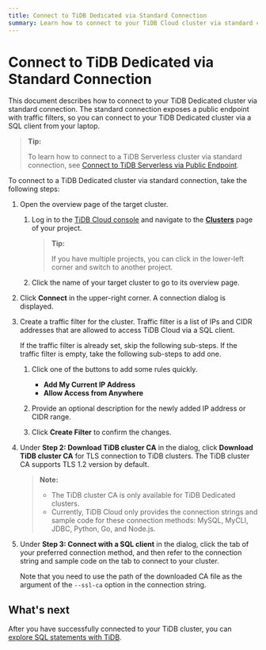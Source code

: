 ```yaml
---
title: Connect to TiDB Dedicated via Standard Connection
summary: Learn how to connect to your TiDB Cloud cluster via standard connection.
---
```


# Connect to TiDB Dedicated via Standard Connection

This document describes how to connect to your TiDB Dedicated cluster via standard connection. The standard connection exposes a public endpoint with traffic filters, so you can connect to your TiDB Dedicated cluster via a SQL client from your laptop.

> **Tip:**
>
> To learn how to connect to a TiDB Serverless cluster via standard connection, see [Connect to TiDB Serverless via Public Endpoint](/tidb-cloud/connect-via-standard-connection-serverless.md).

To connect to a TiDB Dedicated cluster via standard connection, take the following steps:

1. Open the overview page of the target cluster.

    1. Log in to the [TiDB Cloud console](https://tidbcloud.com/) and navigate to the [**Clusters**](https://tidbcloud.com/console/clusters) page of your project.

        > **Tip:**
        >
        > If you have multiple projects, you can click <MDSvgIcon name="icon-left-projects" /> in the lower-left corner and switch to another project.

    2. Click the name of your target cluster to go to its overview page.

2. Click **Connect** in the upper-right corner. A connection dialog is displayed.

3. Create a traffic filter for the cluster. Traffic filter is a list of IPs and CIDR addresses that are allowed to access TiDB Cloud via a SQL client.

    If the traffic filter is already set, skip the following sub-steps. If the traffic filter is empty, take the following sub-steps to add one.

    1. Click one of the buttons to add some rules quickly.

        - **Add My Current IP Address**
        - **Allow Access from Anywhere**

    2. Provide an optional description for the newly added IP address or CIDR range.

    3. Click **Create Filter** to confirm the changes.

4. Under **Step 2: Download TiDB cluster CA** in the dialog, click **Download TiDB cluster CA** for TLS connection to TiDB clusters. The TiDB cluster CA supports TLS 1.2 version by default.

    > **Note:**
    >
    > - The TiDB cluster CA is only available for TiDB Dedicated clusters.
    > - Currently, TiDB Cloud only provides the connection strings and sample code for these connection methods: MySQL, MyCLI, JDBC, Python, Go, and Node.js.

5. Under **Step 3: Connect with a SQL client** in the dialog, click the tab of your preferred connection method, and then refer to the connection string and sample code on the tab to connect to your cluster.

    Note that you need to use the path of the downloaded CA file as the argument of the `--ssl-ca` option in the connection string.

## What's next

After you have successfully connected to your TiDB cluster, you can [explore SQL statements with TiDB](/basic-sql-operations.md).
